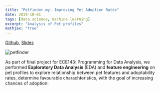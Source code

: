 ```yaml
---
title: "Petfinder.my: Improving Pet Adoption Rates"
date: 2019-10-01
tags: [data science, machine learning]
excerpt: "Analysis of Pet profiles"
mathjax: "true"
---
```


[Github](https://github.com/ijssaggu/ECE-143-PetFinder.my), [Slides](/files/ECE143_Slides.pdf)

<img src="{{ site.url }}{{ site.baseurl }}/images/pet-finder.jpg" alt="petfinder">

As part of final project for ECE143: Programming for Data Analysis, we performed **Exploratory Data Analysis** (EDA) and **feature engineering** on pet profiles to explore relationship between pet features and adoptability rates, determine favourable charachteristics, with the goal of increasing chances of adoption.
